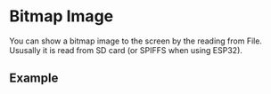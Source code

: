 # Bitmap Image

You can show a bitmap image to the screen by the reading from File. Ususally it is read from SD card (or SPIFFS when using ESP32).

## Example
```cpp

```
